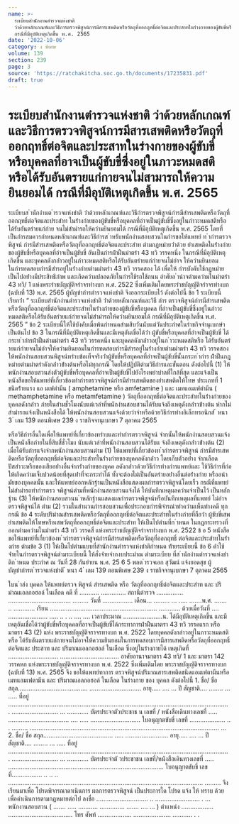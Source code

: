 ```yaml
---
name: >-
  ระเบียบสำนักงานตำรวจแห่งชาติ
  ว่าด้วยหลักเกณฑ์และวิธีการตรวจพิสูจน์การมีสารเสพติดหรือวัตถุที่ออกฤทธิ์ต่อจิตและประสาทในร่างกายของผู้ขับขี่หรือบุคคลที่อาจเป็นผู้ขับขี่ซึ่งอยู่ในภาวะหมดสติหรือได้รับอันตรายแก่กายจนไม่สามารถให้ความยินยอมได้
  กรณีที่มีอุบัติเหตุเกิดขึ้น พ.ศ. 2565
date: '2022-10-06'
category: ง พิเศษ
volume: 139
section: 239
page: 3
source: 'https://ratchakitcha.soc.go.th/documents/17235831.pdf'
draft: true
---
```


# ระเบียบสำนักงานตำรวจแห่งชาติ ว่าด้วยหลักเกณฑ์และวิธีการตรวจพิสูจน์การมีสารเสพติดหรือวัตถุที่ออกฤทธิ์ต่อจิตและประสาทในร่างกายของผู้ขับขี่หรือบุคคลที่อาจเป็นผู้ขับขี่ซึ่งอยู่ในภาวะหมดสติหรือได้รับอันตรายแก่กายจนไม่สามารถให้ความยินยอมได้ กรณีที่มีอุบัติเหตุเกิดขึ้น พ.ศ. 2565

ระเบียบส ํานักงํานต ํารวจแห่งชําติ ว่ําด้วยหลักเกณฑ์และวิธีกํารตรวจพิสูจน์กํารมีสํารเสพติดหรือวัตถุที่ออกฤทธิ์ต่อจิตและประสําท ในร่ํางกํายของผู้ขับขี่หรือบุคคลที่อําจเป็นผู้ขับขี่ซึ่งอยู่ในภําวะหมดสติหรือได้รับอันตรํายแก่กําย จนไม่สํามํารถให้ควํามยินยอมได้ กรณีที่มีอุบัติเหตุเกิดขึ้น พ.ศ. 2565 โดยที่เป็นกํารสมควรกําหนดหลักเกณฑ์และวิธีกํารส ําหรับพนักงํานสอบสวนในกํารขอให้แพทย์ ท ํากํารตรวจพิสูจน์ กํารมีสํารเสพติดหรือวัตถุที่ออกฤทธิ์ต่อจิตและประสําท ตํามกฎหมํายว่ําด้วย ยําเสพติดในร่ํางกํายของผู้ขับขี่หรือบุคคลที่อําจเป็นผู้ขับขี่ อันเป็นกํารฝ่ําฝืนมําตรํา 43 ทวิ วรรคหนึ่ง ในกรณีที่มีอุบัติเหตุเกิดขึ้น และบุคคลดังกล่ําวอยู่ในภําวะหมดสติหรือได้รับอันตรํายแก่กํายจนไม่อําจ ให้ควํามยินยอมในกํารทดสอบกํารมีสํารอยู่ในร่ํางกํายตํามมําตรํา 43 ทวิ วรรคสอง ได้ เพื่อให้ กํารบังคับใช้กฎหมํายเป็นไปอย่ํางมีประสิทธิภําพ และเกิดควํามปลอดภัยในกํารใช้รถใช้ถนน อําศัยอ ํานําจตํามควํามในมําตรํา 43 ทวิ/ 1 แห่งพระรําชบัญญัติจรําจรทํางบก พ.ศ. 2522 ซึ่งเพิ่มเติมโดยพระรําชบัญญัติจรําจรทํางบก (ฉบับที่ 13) พ.ศ. 2565 ผู้บัญชํากํารตํารวจแห่งชําติ จึงออกระเบียบไว้ ดังต่อไปนี้ ข้อ 1 ระเบียบนี้เรียกว่ํา “ ระเบียบสํานักงํานตํารวจแห่งชําติ ว่ําด้วยหลักเกณฑ์และวิธี กําร ตรวจพิสูจน์กํารมีสํารเสพติดหรือวัตถุที่ออกฤทธิ์ต่อจิตและประสําทในร่ํางกํายของผู้ขับขี่หรือบุคคล ที่อําจเป็นผู้ขับขี่ซึ่งอยู่ในภําวะหมดสติหรือได้รับอันตรํายแก่กํายจนไม่สํามํารถให้ควํามยินยอมได้ กรณีที่มีอุบัติเหตุเกิดขึ้น พ.ศ. 2565 ” ข้อ 2 ระเบียบนี้ให้ใช้บังคับเมื่อพ้นกําหนดสํามสิบวันนับแต่วันประกําศในรําชกิจจํานุเบกษํา เป็นต้นไป ข้อ 3 ในกรณีที่มีอุบัติเหตุเกิดขึ้นและมีเหตุอันเชื่อได้ว่ํา ผู้ขับขี่หรือบุคคลที่อําจเป็นผู้ขับขี่ ได้กระท ํากํารฝ่ําฝืนตํามมําตรํา 43 ทวิ วรรคหนึ่ง และบุคคลดังกล่ําวอยู่ในภ ําวะหมดสติหรือ ได้รับอันตรํายแก่กํายจนไม่อําจให้ควํามยินยอมในกํารทดสอบกํารมีสํารอยู่ในร่ํางกํายตํามมําตรํา 43 ทวิ วรรคสอง ให้พนักงํานสอบสวนพิสูจน์ทรําบข้อเท็จจริงว่ําผู้ขับขี่หรือบุคคลที่อําจเป็นผู้ขับขี่นั้นกระท ํากําร ฝ่ําฝืนกฎหมํายตํามมําตรําดังกล่ําวข้ํางต้นหรือไม่ทุกกรณี โดยให้ปฏิบัติตํามวิธีกํารและขั้นตอน ดังต่อไปนี้ (1) ให้พนักงํานสอบสวนส่งตัวผู้ขับขี่หรือบุคคลที่อําจเป็นผู้ขับขี่ไปยังโรงพยําบําลที่ใกล้ที่สุด และแจ้งเป็นหนังสือขอให้แพทย์ที่เกี่ยวข้องทํากํารตรวจพิสูจน์กํารมีสํารเสพติดของยําเสพติดให้โทษ ประเภทที่ 1 ชนิดร้ํายแรง แอ มเฟตํามีน ( amphetamine หรือ amfetamine ) และ เมทแอมเฟตํามีน ( methamphetamine หรือ metamfetamine ) วัตถุที่ออกฤทธิ์ต่อจิตและประสําทในร่ํางกํายของ บุคคลดังกล่ําว ภํายในสํามชั่วโมงนับแต่เวลําที่พนักงํานสอบสวนได้รับแจ้งถึงเหตุดังกล่ําวข้ํางต้น หํากไม่สํามํารถแจ้งเป็นหนังสือได้ ให้พนักงํานสอบสวนแจ้งด้วยวําจําหรือด้วยวิธีกํารทํางอิเล็กทรอนิกส์ ้ หนา 3 ่ เลม 139 ตอนพิเศษ 239 ง ราชกิจจานุเบกษา 7 ตุลาคม 2565

หรือวิธีกํารอื่นใดเพื่อให้แพทย์ที่เกี่ยวข้องทรําบและทํากํารตรวจพิสูจน์ จํากนั้นให้พนักงํานสอบสวนแจ้ง เป็นหนังสือภํายในยี่สิบสี่ชั่วโมง นับแต่เวลําที่พนักงํานสอบสวนได้รับแ จ้งถึงเหตุดังกล่ําวข้ํางต้น (2) เมื่อได้รับกํารแจ้งจํากพนักงํานสอบสวนตําม (1) ให้แพทย์ที่เกี่ยวข้องท ํากํารตรวจพิสูจน์ กํารมีสํารเสพติดหรือวัตถุที่ออกฤทธิ์ต่อจิตและประสําทในร่ํางกํายของบุคคลดังกล่ําว โดยเก็บตัวอย่ําง จํากเลือด ปัสสําวะหรือของเสียอย่ํางอื่นจํากร่ํางกํายของบุคค ลดังกล่ําวด้วยวิธีกํารทํางกํารแพทย์และ ใช้วิธีกํารที่ก่อให้เกิดควํามเจ็บปวดน้อยที่สุดเท่ําที่จะกระทําได้ ทั้งจะต้องไม่เป็นอันตรํายอย่ํางอื่นต่อร่ํางกําย หรืออนํามัยของบุคคลนั้น และให้แพทย์ออกหลักฐํานเป็นหนังสือแสดงผลกํารตรวจพิสูจน์โดยเร็ว กรณีที่แพทย์ไม่สํามํารถทํากํารตรว จพิสูจน์ตํามที่พนักงํานสอบสวนแจ้งได้ ให้บันทึกเหตุผลควํามจําเป็นไว้ เป็นหลักฐําน (3) ให้พนักงํานสอบสวนน ําหลักฐํานแสดงผลกํารตรวจพิสูจน์หรือบันทึกเหตุผลที่แพทย์ ไม่อําจตรวจพิสูจน์ได้ ตําม (2) รวมในสํานวนกํารสอบสวนเพื่อประกอบกํารพิจํารณําทําควํามเห็นทํางคดี ทุกกรณี ข้อ 4 ระดับปริมําณสํารเสพติดหรือวัตถุที่ออกฤทธิ์ต่อจิตและประสําทในร่ํางกํายที่ถือว่ํา ผู้ขับขี่เสพยําเสพติดให้โทษหรือเสพวัตถุที่ออกฤทธิ์ต่อจิตและประสําท ให้เป็นไปตํามที่ก ําหนด ในกฎกระทรวงที่ออกตํามควํามในมําตรํา 43 ทวิ วรรคสี่ แห่งพระรําชบัญญัติจรําจรทํางบก พ.ศ. 2522 ข้ อ 5 หนังสือขอให้แพทย์ที่เกี่ยวข้องท ํากํารตรวจพิสูจน์กํารมีสํารเสพติดหรือวัตถุที่ออกฤทธิ์ ต่อจิตและประสําทในร่ํางกําย ตํามข้อ 3 (1) ให้เป็นไปตํามแบบที่สํานักงํานตํารวจแห่งชําติกําหนด ท้ํายระเบียบนี้ ข้อ 6 ค่ําใช้จ่ํายในกํารตรวจพิสูจน์ตํามระเบียบนี้ ให้สั่งจ่ํายจํากงบประมําณ ตํามระเบียบ ที่ส ํานักงํานตํารวจแห่งชําติก ําหนด ประกําศ ณ วันที่ 28 กันยํายน พ.ศ. 25 6 5 พลต ํารวจเอก สุวัฒน์ แจ้งยอดสุข ผู้บัญชํากํารต ํารวจแห่งชําติ ้ หนา 4 ่ เลม 139 ตอนพิเศษ 239 ง ราชกิจจานุเบกษา 7 ตุลาคม 2565

ใบน ําส่ง บุคคล ให้แพทย์ตรวจ พิสูจน์ สํารเสพติด หรือ วัตถุที่ออกฤทธิ์ต่อจิตและประสําท และ ปริมําณแอลกอฮอล์ ในเลือด คดี ที่ ........... .............. สถานีตำรวจ ............... ................................... ......... วันที่ ................. เดือน... ......... ... ..... .......พ.ศ. ....... .. ............ เรียน ............................................................ ............ ด้วยเมื่อวันที่ .... ...................... ..... .. . .. .... .... เวลาประมาณ ......................น. ได้มีอุบัติเหตุเกิดขึ้น และมีเหตุอันเชื่อได้ว่าผู้ขับขี่หรือบุคคลที่อาจเป็นผู้ขับขี่ได้กระทาการฝ่าฝืนมาตรา 43 ทวิ วรรคแรก หรือ มาตรา 43 (2) แห่ง พระราชบัญญัติจราจรทางบก พ.ศ. 2522 โดยบุคคลดังกล่าวอยู่ในภาวะหมดสติหรือ ได้รับอันตรายแก่กายจนไม่อาจให้ความยินยอมในการทดสอบการมีสารเสพติดหรือวัตถุที่ออกฤทธิ์ต่อจิตและ ประสาท และ ปริมาณแอลกอฮอล์ ในเลือด ซึ่งอยู่ในร่างกายได้ เหตุเกิดที่ ............................ ................................. อาศัยอานาจมาตรา 43 ทวิ/ 1 และ มาตรา 142 วรรคหก แห่งพระราชบัญญัติจราจรทางบก พ.ศ. 2522 ซึ่งเพิ่มเติมโดย พระราชบัญญัติจราจรทางบก (ฉบับที่ 13) พ.ศ. 2565 จึง ขอให้แพทย์ทาการ ตรวจพิสูจน์ปริมาณสารเสพติดชนิดแอมเฟตามีนหรือเมทแอมเฟตามีน และ ปริมาณแอลกอฮอล์ ในเลือด ในร่างกาย ของ บุคคล ดังต่อไปนี้ 1. ชื่อ/ ชื่อ สกุล....................................... ............................. อายุ..... .... ... ปี สัญชาติ.... ........ ... ..... ที่อยู่ ........................................................................................................................... . .......................... ... ............ บัตรประจาตัวประชาช น เลขที่ / หนังสือเดินทางเลขที่ ..... .................................. .... ..... ............................ ใบอนุญาตขับขี่ เลขที่ .................... .. . ......... .......................................................................................................... ... 2. ชื่อ/ ชื่อ สกุล....................................... ..... ........................ อายุ..... .... ... ปี สัญชาติ.... ........ ... ..... ที่อยู่ ........................................................................................................................... . .......................... ... ............ บัตรประจำตั วประชาชน เลขที่/หนังสือเดินทางเลขที่ ..... ....................................................................................... ใบอนุญาตขับขี่ เลขที่................. .. .. .. ............................................................................................................. ......... จึงเรียนมาเพื่อ โปรดพิจารณาดาเนินการ ผลการตรวจพิสูจน์ เป็นประการใด โปรด แจ้ง ให้ ทราบ ด้วย เพื่อดำเนินการตามกฎหมายต่อไป ลงชื่อ ............................. .. ......................... . ... พนักงานสอบสวน ( ....... ..... ........... .............. ....... .... ... ) ตำแหน่ง .................. .................................... โทร ศัพท์ ................... ..................... ........... . .
